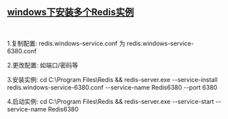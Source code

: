 
## [windows下安装多个Redis实例](https://www.cnblogs.com/yylyhl/p/17446134.html "发布于 2023-05-31 14:56")

 

1.复制配置: redis.windows-service.conf 为 redis.windows-service-6380.conf

2.更改配置: 如端口/密码等

3.安装实例: cd C:\Program Files\Redis &amp;&amp; redis-server.exe --service-install redis.windows-service-6380.conf --service-name Redis6380 --port 6380

4.启动实例: cd C:\Program Files\Redis &amp;&amp; redis-server.exe --service-start --service-name Redis6380




